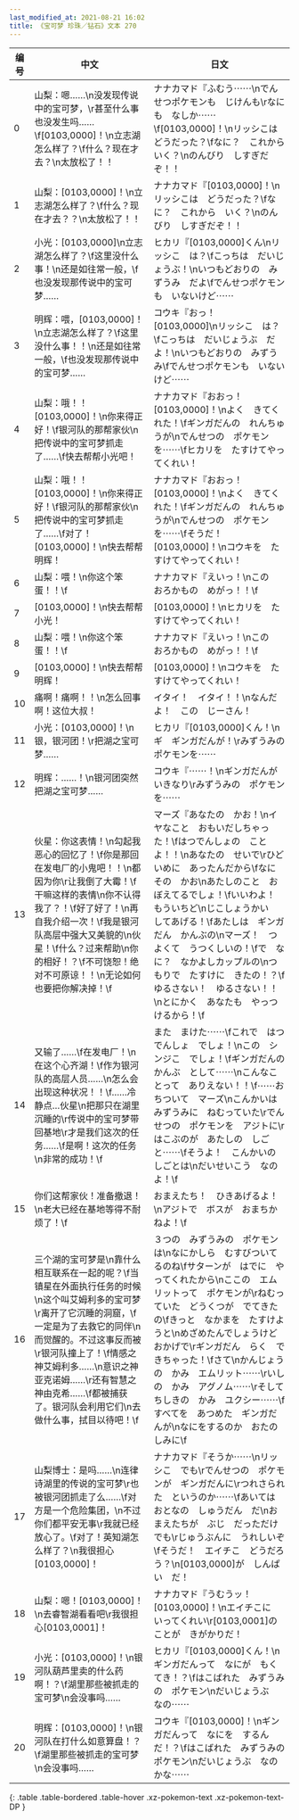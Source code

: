 ```yaml
---
last_modified_at: 2021-08-21 16:02
title: 《宝可梦 珍珠／钻石》文本 270
---
```

| 编号 | 中文 | 日文 |
| ---- | ---- | ---- |
| 0 | 山梨：嗯……\n没发现传说中的宝可梦，\r甚至什么事也没发生吗……\f[0103,0000]！\n立志湖怎么样了？\f什么？现在才去？\n太放松了！！ | ナナカマド『ふむう⋯⋯\nでんせつポケモンも　じけんも\rなにも　なしか⋯⋯\f[0103,0000]！\nリッシこは　どうだった？\fなに？　これから　いく？\nのんびり　しすぎだぞ！！ |
| 1 | 山梨：[0103,0000]！\n立志湖怎么样了？\f什么？现在才去？？\n太放松了！！ | ナナカマド『[0103,0000]！\nリッシこは　どうだった？\fなに？　これから　いく？\nのんびり　しすぎだぞ！！ |
| 2 | 小光：[0103,0000]\n立志湖怎么样了？\f这里没什么事！\n还是如往常一般，\f也没发现那传说中的宝可梦…… | ヒカリ『[0103,0000]くん\nリッシこ　は？\fこっちは　だいじょうぶ！\nいつもどおりの　みずうみ　だよ\fでんせつポケモンも　いないけど⋯⋯ |
| 3 | 明辉：喂，[0103,0000]！\n立志湖怎么样了？\f这里没什么事！！\n还是如往常一般，\f也没发现那传说中的宝可梦…… | コウキ『おっ！　[0103,0000]\nリッシこ　は？\fこっちは　だいじょうぶ　だよ！\nいつもどおりの　みずうみ\fでんせつポケモンも　いないけど⋯⋯ |
| 4 | 山梨：哦！！[0103,0000]！\n你来得正好！\f银河队的那帮家伙\n把传说中的宝可梦抓走了……\f快去帮帮小光吧！ | ナナカマド『おおっ！　[0103,0000]！\nよく　きてくれた！\fギンガだんの　れんちゅうが\nでんせつの　ポケモンを⋯⋯\fヒカリを　たすけてやってくれい！ |
| 5 | 山梨：哦！！[0103,0000]！\n你来得正好！\f银河队的那帮家伙\n把传说中的宝可梦抓走了……\f对了！[0103,0000]！\n快去帮帮明辉！ | ナナカマド『おおっ！　[0103,0000]！\nよく　きてくれた！\fギンガだんの　れんちゅうが\nでんせつの　ポケモンを⋯⋯\fそうだ！　[0103,0000]！\nコウキを　たすけてやってくれい！ |
| 6 | 山梨：喂！\n你这个笨蛋！！\f | ナナカマド『えいっ！\nこの　おろかもの　めがっ！！\f |
| 7 | [0103,0000]！\n快去帮帮小光！ | [0103,0000]！\nヒカリを　たすけてやってくれい！ |
| 8 | 山梨：喂！\n你这个笨蛋！！\f | ナナカマド『えいっ！\nこの　おろかもの　めがっ！！\f |
| 9 | [0103,0000]！\n快去帮帮明辉！ | [0103,0000]！\nコウキを　たすけてやってくれい！ |
| 10 | 痛啊！痛啊！！\n怎么回事啊！这位大叔！ | イタイ！　イタイ！！\nなんだよ！　この　じーさん！ |
| 11 | 小光：[0103,0000]！\n银，银河团！\r把湖之宝可梦…… | ヒカリ『[0103,0000]くん！\nギ　ギンガだんが！\rみずうみの　ポケモンを⋯⋯ |
| 12 | 明辉：……！\n银河团突然把湖之宝可梦…… | コウキ『⋯⋯！\nギンガだんが　いきなり\rみずうみの　ポケモンを⋯⋯ |
| 13 | 伙星：你这表情！\n勾起我恶心的回忆了！\f你是那回在发电厂的小鬼吧！！\n都因为你\r让我倒了大霉！\f干嘛这样的表情\n你不认得我了？！\f好了好了！\n再自我介绍一次！\f我是银河队高层中强大又美貌的\n伙星！\f什么？过来帮助\n你的相好！？\f不可饶恕！绝对不可原谅！！\n无论如何也要把你解决掉！\f | マーズ『あなたの　かお！\nイヤなこと　おもいだしちゃった！\fはつでんしょの　ことよ！！\nあなたの　せいで\rひどいめに　あったんだから\fなに　その　かお\nあたしのこと　おぼえてるでしょ！\fいいわよ！　もういちど\nじこしょうかい　してあげる！\fあたしは　ギンガだん　かんぶの\nマーズ！　つよくて　うつくしいの！\fで　なに？　なかよしカップルの\nつもりで　たすけに　きたの！？\fゆるさない！　ゆるさない！！\nとにかく　あなたも　やっつけるから！\f |
| 14 | 又输了……\f在发电厂！\n在这个心齐湖！\f作为银河队的高层人员……\n怎么会出现这种状况！！\f……冷静点…伙星\n把那只在湖里沉睡的\r传说中的宝可梦带回基地\r才是我们这次的任务……\f是啊！这次的任务\n非常的成功！\f | また　まけた⋯⋯\fこれで　はつでんしょ　でしょ！\nこの　シンジこ　でしょ！\fギンガだんの　かんぶ　として⋯⋯\nこんなことって　ありえない！！\f⋯⋯おちついて　マーズ\nこんかいは　みずうみに　ねむっていた\rでんせつの　ポケモンを　アジトに\rはこぶのが　あたしの　しごと⋯⋯\fそうよ！　こんかいの　しごとは\nだいせいこう　なのよ！\f |
| 15 | 你们这帮家伙！准备撤退！\n老大已经在基地等得不耐烦了！\f | おまえたち！　ひきあげるよ！\nアジトで　ボスが　おまちかねよ！\f |
| 16 | 三个湖的宝可梦是\n靠什么相互联系在一起的呢？\f当镇星在外面执行任务的时候\n这个叫艾姆利多的宝可梦\r离开了它沉睡的洞窟，\f一定是为了去救它的同伴\n而觉醒的。不过这事反而被\r银河队撞上了！\f情感之神艾姆利多……\n意识之神亚克诺姆……\r还有智慧之神由克希……\f都被捕获了。银河队会利用它们\n去做什么事，拭目以待吧！\f | ３つの　みずうみの　ポケモンは\nなにかしら　むすびついてるのね\fサターンが　はでに　やってくれたから\nここの　エムリットって　ポケモンが\rねむっていた　どうくつが　でてきたの\fきっと　なかまを　たすけようと\nめざめたんでしょうけど　おかげで\rギンガだん　らく　できちゃった！\fさて\nかんじょうの　かみ　エムリット⋯⋯\rいしの　かみ　アグノム⋯⋯\rそして　ちしきの　かみ　ユクシー⋯⋯\fすべてを　あつめた　ギンガだんが\nなにをするのか　おたのしみに\f |
| 17 | 山梨博士：是吗……\n连律诗湖里的传说的宝可梦\r也被银河团抓走了么……\f对方是一个危险集团，\n不过你们都平安无事\r我就已经放心了。\f对了！英知湖怎么样了？\n我很担心[0103,0000]！ | ナナカマド『そうか⋯⋯\nリッシこ　でも\rでんせつの　ポケモンが　ギンガだんに\rつれさられた　というのか⋯⋯\fあいては　おとなの　しゅうだん　だ\nおまえたちが　ぶじ　だっただけでも\rじゅうぶんに　うれしいぞ\fそうだ！　エイチこ　どうだろう？\n[0103,0000]が　しんぱい　だ！ |
| 18 | 山梨：嗯！[0103,0000]！\n去睿智湖看看吧\r我很担心[0103,0001]！ | ナナカマド『うむうッ！　[0103,0000]！\nエイチこに　いってくれい\r[0103,0001]のことが　きがかりだ！ |
| 19 | 小光：[0103,0000]！\n银河队葫芦里卖的什么药啊！？\f湖里那些被抓走的宝可梦\n会没事吗…… | ヒカリ『[0103,0000]くん！\nギンガだんって　なにが　もくてき！？\fはこばれた　みずうみの　ポケモン\nだいじょうぶ　なの⋯⋯ |
| 20 | 明辉：[0103,0000]！\n银河队在打什么如意算盘！？\f湖里那些被抓走的宝可梦\n会没事吗…… | コウキ『[0103,0000]！\nギンガだんって　なにを　するんだ！？\fはこばれた　みずうみの　ポケモン\nだいじょうぶ　なのかな⋯⋯ |
{: .table .table-bordered .table-hover .xz-pokemon-text .xz-pokemon-text-DP }